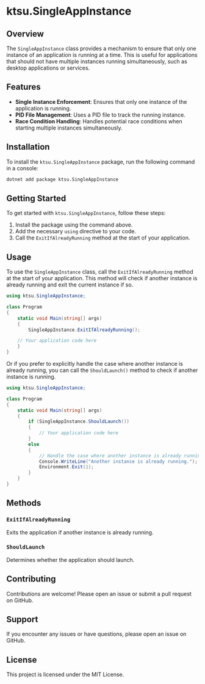 # ktsu.SingleAppInstance

## Overview

The `SingleAppInstance` class provides a mechanism to ensure that only one instance of an application is running at a time. This is useful for applications that should not have multiple instances running simultaneously, such as desktop applications or services.

## Features

- **Single Instance Enforcement**: Ensures that only one instance of the application is running.
- **PID File Management**: Uses a PID file to track the running instance.
- **Race Condition Handling**: Handles potential race conditions when starting multiple instances simultaneously.

## Installation

To install the `ktsu.SingleAppInstance` package, run the following command in a console:

```bash
dotnet add package ktsu.SingleAppInstance
```

## Getting Started

To get started with `ktsu.SingleAppInstance`, follow these steps:

1. Install the package using the command above.
2. Add the necessary `using` directive to your code.
3. Call the `ExitIfAlreadyRunning` method at the start of your application.

## Usage

To use the `SingleAppInstance` class, call the `ExitIfAlreadyRunning` method at the start of your application. This method will check if another instance is already running and exit the current instance if so.

```csharp
using ktsu.SingleAppInstance;

class Program
{
    static void Main(string[] args)
    {
        SingleAppInstance.ExitIfAlreadyRunning();

    // Your application code here
    }
}
```

Or if you prefer to explicitly handle the case where another instance is already running, you can call the `ShouldLaunch()` method to check if another instance is running.

```csharp
using ktsu.SingleAppInstance;

class Program
{
    static void Main(string[] args)
    {
        if (SingleAppInstance.ShouldLaunch())
        {
            // Your application code here
        }
        else
        {
            // Handle the case where another instance is already running
            Console.WriteLine("Another instance is already running.");
            Environment.Exit(1);
        }
    }
}
```

## Methods

### `ExitIfAlreadyRunning`

Exits the application if another instance is already running.

### `ShouldLaunch`

Determines whether the application should launch.

## Contributing

Contributions are welcome! Please open an issue or submit a pull request on GitHub.

## Support

If you encounter any issues or have questions, please open an issue on GitHub.

## License

This project is licensed under the MIT License.
